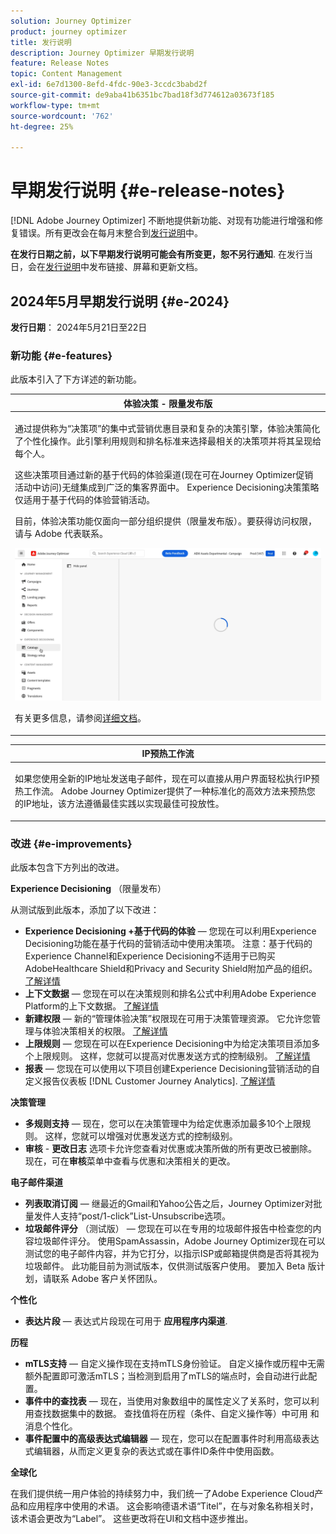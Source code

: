 ```yaml
---
solution: Journey Optimizer
product: journey optimizer
title: 发行说明
description: Journey Optimizer 早期发行说明
feature: Release Notes
topic: Content Management
exl-id: 6e7d1300-8efd-4fdc-90e3-3ccdc3babd2f
source-git-commit: de9aba41b6351bc7bad18f3d774612a03673f185
workflow-type: tm+mt
source-wordcount: '762'
ht-degree: 25%

---
```


# 早期发行说明 {#e-release-notes}

[!DNL Adobe Journey Optimizer] 不断地提供新功能、对现有功能进行增强和修复错误。所有更改会在每月末整合到[发行说明](release-notes.md)中。

**在发行日期之前，以下早期发行说明可能会有所变更，恕不另行通知**. 在发行当日，会在[发行说明](release-notes.md)中发布链接、屏幕和更新文档。

## 2024年5月早期发行说明 {#e-2024}

**发行日期**： 2024年5月21日至22日

### 新功能 {#e-features}

此版本引入了下方详述的新功能。


<table>
<thead>
<tr>
<th><strong>体验决策 - 限量发布版</strong><br/></th>
</tr>
</thead>
<tbody>
<tr>
<td>
<p>通过提供称为“决策项”的集中式营销优惠目录和复杂的决策引擎，体验决策简化了个性化操作。此引擎利用规则和排名标准来选择最相关的决策项并将其呈现给每个人。</p>
<p>这些决策项目通过新的基于代码的体验渠道(现在可在Journey Optimizer促销活动中访问)无缝集成到广泛的集客界面中。 Experience Decisioning决策策略仅适用于基于代码的体验营销活动。</p>
<p>目前，体验决策功能仅面向一部分组织提供（限量发布版）。要获得访问权限，请与 Adobe 代表联系。</p>
<img src="assets/do-not-localize/gif-exd.gif"/>
<p>有关更多信息，请参阅<a href="../experience-decisioning/gs-experience-decisioning.md">详细文档</a>。</p>
</td>
</tr>
</tbody>
</table>


<table>
<thead>
<tr>
<th><strong>IP预热工作流</strong><br/></th>
</tr>
</thead>
<tbody>
<tr>
<td>
<p>如果您使用全新的IP地址发送电子邮件，现在可以直接从用户界面轻松执行IP预热工作流。 Adobe Journey Optimizer提供了一种标准化的高效方法来预热您的IP地址，该方法遵循最佳实践以实现最佳可投放性。</p>
<!--p>For more information, refer to the <a href="../configuration/ip-warmup-gs.md">detailed documentation</a>.</p-->
</td>
</tr>
</tbody>
</table>

<!--table>
<thead>
<tr>
<th><strong>Business rules - Beta</strong><br/></th>
</tr>
</thead>
<tbody>
<tr>
<td>
<p>You can now create granular frequency capping rules, and apply them to different types of marketing communications through rule sets. This new capability lets you control how often your audiences receive a message by setting cross-channel rules, that automatically exclude over-solicited profiles from messages and actions.</p>
<p>Business rules capability is currently available as a beta. To join the beta program, contact your Adobe representative.</p>
<p>For more information, refer to the <a href="../configuration/business-rules.md">detailed documentation</a>.</p>
</td>
</tr>
</tbody>
</table-->


<!--table>
<thead>
<tr>
<th><strong>Extended personalization data - Beta</strong><br/></th>
</tr>
</thead>
<tbody>
<tr>
<td>
<p>You can now lookup and fetch data values within Adobe Experience Platform datasets, and use these values to build conditions in Adobe Journey Optimizer. You can leverage data from a lookup dataset when a relationship has been defined using an attribute inside of an array of objects. You can specify non-profile enabled datasets for lookup. Once enabled, you can use a profile attribute as a join key to the specified dataset to retrive further data for personalization.</p>
<p>This capability is currently available as a public beta.</p>
</td>
</tr>
</tbody>
</table-->

### 改进 {#e-improvements}

此版本包含下方列出的改进。

**Experience Decisioning** （限量发布）

从测试版到此版本，添加了以下改进：

* **Experience Decisioning +基于代码的体验**  — 您现在可以利用Experience Decisioning功能在基于代码的营销活动中使用决策项。 注意：基于代码的Experience Channel和Experience Decisioning不适用于已购买AdobeHealthcare Shield和Privacy and Security Shield附加产品的组织。 [了解详情](../code-based/get-started-code-based.md)
* **上下文数据**  — 您现在可以在决策规则和排名公式中利用Adobe Experience Platform的上下文数据。 [了解详情](../experience-decisioning/context-data.md)
* **新建权限**  — 新的“管理体验决策”权限现在可用于决策管理资源。 它允许您管理与体验决策相关的权限。 [了解详情](../experience-decisioning/gs-experience-decisioning.md)
* **上限规则**  — 您现在可以在Experience Decisioning中为给定决策项目添加多个上限规则。 这样，您就可以提高对优惠发送方式的控制级别。 [了解详情](../experience-decisioning/items.md#capping)
* **报表**  — 您现在可以使用以下项目创建Experience Decisioning营销活动的自定义报告仪表板 [!DNL Customer Journey Analytics]. [了解详情](../experience-decisioning/cja-reporting.md)


**决策管理**

* **多规则支持**  — 现在，您可以在决策管理中为给定优惠添加最多10个上限规则。 这样，您就可以增强对优惠发送方式的控制级别。
* **审核** - **更改日志** 选项卡允许您查看对优惠或决策所做的所有更改已被删除。 现在，可在&#x200B;**审核**&#x200B;菜单中查看与优惠和决策相关的更改。


**电子邮件渠道**

* **列表取消订阅**  — 继最近的Gmail和Yahoo公告之后，Journey Optimizer对批量发件人支持“post/1-click”List-Unsubscribe选项。
* **垃圾邮件评分** （测试版） — 您现在可以在专用的垃圾邮件报告中检查您的内容垃圾邮件评分。 使用SpamAssassin，Adobe Journey Optimizer现在可以测试您的电子邮件内容，并为它打分，以指示ISP或邮箱提供商是否将其视为垃圾邮件。 此功能目前为测试版本，仅供测试版客户使用。 要加入 Beta 版计划，请联系 Adobe 客户关怀团队。


<!--[Read more](../content-management/spam-report.md)-->

<!--
**Audiences**

* The use of audiences and attributes from audience composition and custom upload (CSV file) is now available for use with Healthcare Shield or Privacy and Security Shield.-->

**个性化**

* **表达片段**  — 表达式片段现在可用于 **应用程序内渠道**.
  <!--[Read more](../personalization/use-expression-fragments.md)-->

**历程**

<!--* **Merge policies** (Limited Availability)- Merge policies used by a journey are now visible and consistent throughout the journey.-->
* **mTLS支持**  — 自定义操作现在支持mTLS身份验证。 自定义操作或历程中无需额外配置即可激活mTLS；当检测到启用了mTLS的端点时，会自动进行此配置。
* **事件中的查找表**  — 现在，当使用对象数组中的属性定义了关系时，您可以利用查找数据集中的数据。 查找值将在历程（条件、自定义操作等）中可用 和消息个性化。
* **事件配置中的高级表达式编辑器**  — 现在，您可以在配置事件时利用高级表达式编辑器，从而定义更复杂的表达式或在事件ID条件中使用函数。

**全球化**

在我们提供统一用户体验的持续努力中，我们统一了Adobe Experience Cloud产品和应用程序中使用的术语。 这会影响德语术语“Titel”，在与对象名称相关时，该术语会更改为“Label”。 这些更改将在UI和文档中逐步推出。
